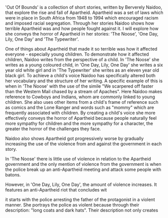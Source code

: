'Out Of Bounds' is a collection of short stories, written by Berverely Naidoo, that explore the rise and fall of Apartheid.
Apartheid was a set of laws which were in place in South Africa from 1948 to 1994 which encouraged racism and imposed racial segregation.
Through her stories Naidoo shows how terrible Apartheid was and how people fought against it. I will explore how she conveys the horror of Apartheid in her stories: 'The Noose', 'One Day, Lily, One Day' and 'The Typewriter'.

One of things about Apartheid that made it so terrible was how it affected everyone - especially young children. To demonstrate how it affected children, Naidoo writes from the perspective of a child. In 'The Noose' she writes as a young coloured child, in 'One Day, Lily, One Day' she writes a six year old white girl and in 'The Typewriter' she writes as an eleven year old black girl.
To achieve a child's voice Naidoo has specifically altered both her vocabulary and the structure of her writing. A specific example of this is when in 'The Noose' with the use of the simile "We scarpered off faster than the Western Mail chased by a stream of Apaches". Here Naidoo makes reference to Cowboys and Indians, whom are commonly linked to young children. She also uses other items from a child's frame of reference such as comics and the Lone Ranger and words such as "mommy" which are frequently associated with children. 
By creating a child's voice she more effectively conveys the horror of Apartheid because people naturally feel more sympathy for children and the more sympathy for a character, the greater the horror of the challenges they face. 

Naidoo also shows Apartheid got progressively worse by gradually increasing the use of the violence from and against the government in each story.

In 'The Noose' there is little use of violence in relation to the Apartheid government and the only mention of violence from the government is when the police break up an anti-Apartheid meeting and attack some people with batons. 

However, in 'One Day, Lily, One Day', the amount of violence increases. It features an anti-Apartheid riot that concludes wit 



 it starts with the police arresting the father of the protagonist in a violent manner. She portrays the police as violent because through their description: "long coats and dark hats". Their description not only creates  
